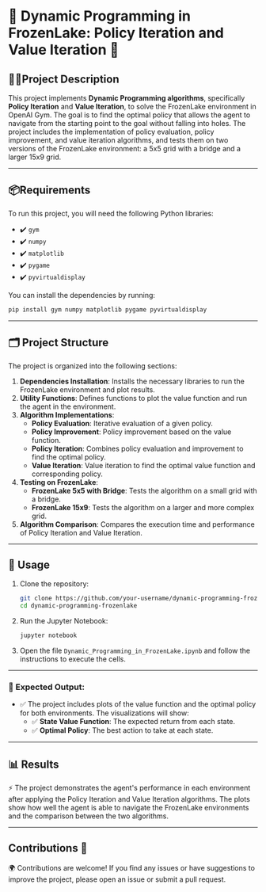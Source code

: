 # 🤖 Dynamic Programming in FrozenLake: Policy Iteration and Value Iteration 🧊

## 📌📝Project Description 
This project implements **Dynamic Programming algorithms**, specifically **Policy Iteration** and **Value Iteration**, to solve the FrozenLake environment in OpenAI Gym. The goal is to find the optimal policy that allows the agent to navigate from the starting point to the goal without falling into holes. The project includes the implementation of policy evaluation, policy improvement, and value iteration algorithms, and tests them on two versions of the FrozenLake environment: a 5x5 grid with a bridge and a larger 15x9 grid.

---

## 📦Requirements 
To run this project, you will need the following Python libraries:
- ✔️ `gym`
- ✔️ `numpy`
- ✔️ `matplotlib`
- ✔️ `pygame`
- ✔️ `pyvirtualdisplay`

You can install the dependencies by running:
```bash
pip install gym numpy matplotlib pygame pyvirtualdisplay
```

---

## 🗂️ Project Structure 
The project is organized into the following sections:
1. **Dependencies Installation**: Installs the necessary libraries to run the FrozenLake environment and plot results.
2. **Utility Functions**: Defines functions to plot the value function and run the agent in the environment.
3. **Algorithm Implementations**:
   - **Policy Evaluation**: Iterative evaluation of a given policy.
   - **Policy Improvement**: Policy improvement based on the value function.
   - **Policy Iteration**: Combines policy evaluation and improvement to find the optimal policy.
   - **Value Iteration**: Value iteration to find the optimal value function and corresponding policy.
4. **Testing on FrozenLake**:
   - **FrozenLake 5x5 with Bridge**: Tests the algorithm on a small grid with a bridge.
   - **FrozenLake 15x9**: Tests the algorithm on a larger and more complex grid.
5. **Algorithm Comparison**: Compares the execution time and performance of Policy Iteration and Value Iteration.

---

## 🚀 Usage 
1. Clone the repository:
   ```bash
   git clone https://github.com/your-username/dynamic-programming-frozenlake.git
   cd dynamic-programming-frozenlake
   ```
2. Run the Jupyter Notebook:
   ```bash
   jupyter notebook
   ```
3. Open the file `Dynamic_Programming_in_FrozenLake.ipynb` and follow the instructions to execute the cells.

---

### 🤖 Expected Output:
- ✅  The project includes plots of the value function and the optimal policy for both environments. The visualizations will show:
  - ✅  **State Value Function**: The expected return from each state.
  - ✅  **Optimal Policy**: The best action to take at each state.

---

## 📊 Results 
⚡ The project demonstrates the agent's performance in each environment after applying the Policy Iteration and Value Iteration algorithms. The plots show how well the agent is able to navigate the FrozenLake environments and the comparison between the two algorithms.

---

## Contributions 🤝
🌍 Contributions are welcome! If you find any issues or have suggestions to improve the project, please open an issue or submit a pull request.
